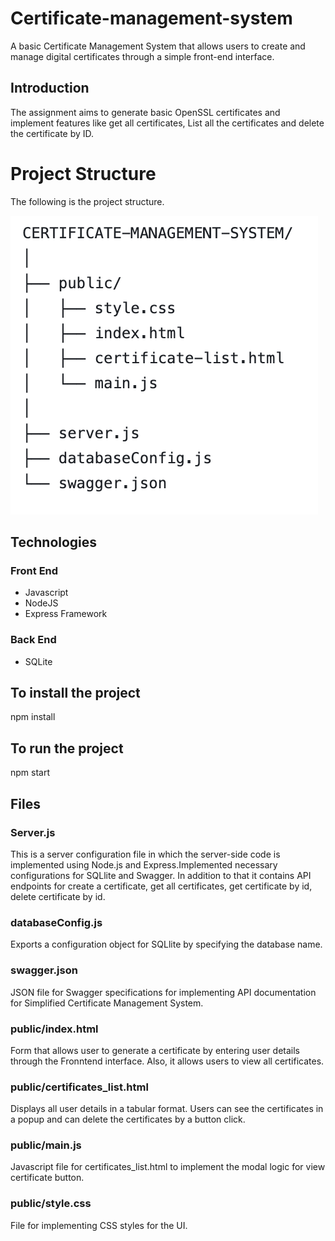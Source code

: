 # Certificate-management-system
A basic Certificate Management System that allows users to create and manage digital certificates through a simple front-end interface.

## Introduction
The assignment aims to generate basic OpenSSL certificates and implement features like get all certificates, List all the certificates and delete the certificate by ID.

# Project Structure
The following is the project structure.

![Alt text](https://github.com/LickyHoney/Certificate-management-system/blob/main/project%20structure.png "Optional title")


## Technologies
### Front End
- Javascript
- NodeJS
- Express Framework

### Back End
- SQLite

## To install the project
npm install

## To run the project
npm start

## Files

### Server.js
This is a server configuration file in which the server-side code is implemented using Node.js and Express.Implemented necessary configurations for SQLlite and Swagger. In addition to that it contains API endpoints for create a certificate, get all certificates, get certificate by id, delete certificate by id.

### databaseConfig.js
Exports a configuration object for SQLlite by specifying the database name.

### swagger.json
JSON file for Swagger specifications for implementing API documentation for Simplified Certificate Management System.

### public/index.html
Form that allows user to generate a certificate by entering user details through the Fronntend interface. Also, it allows users to view all certificates.

### public/certificates_list.html
Displays all user details in a tabular format. Users can see the certificates in a popup and can delete the certificates by a button click.

### public/main.js
Javascript file for certificates_list.html to implement the modal logic for view certificate button.

### public/style.css
File for implementing CSS styles for the UI.
